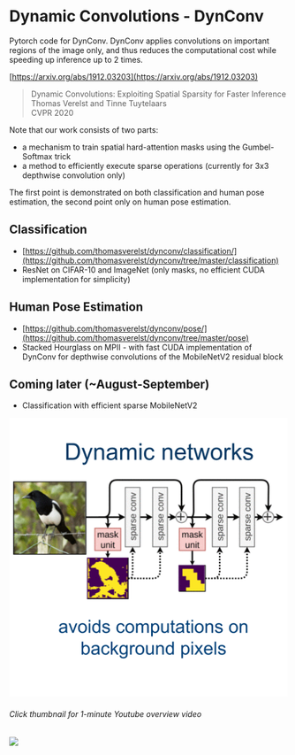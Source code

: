 # Dynamic Convolutions - DynConv
Pytorch code for DynConv. DynConv applies convolutions on important regions of the image only, and thus reduces the computational cost while speeding up inference up to 2 times. 

[https://arxiv.org/abs/1912.03203](https://arxiv.org/abs/1912.03203)

> Dynamic Convolutions: Exploiting Spatial Sparsity for Faster Inference  
> Thomas Verelst and Tinne Tuytelaars  
> CVPR 2020  

Note that our work consists of two parts:
* a mechanism to train spatial hard-attention masks using the Gumbel-Softmax trick
* a method to efficiently execute sparse operations (currently for 3x3 depthwise convolution only)

The first point is demonstrated on both classification and human pose estimation, the second point only on human pose estimation.

## Classification
* [https://github.com/thomasverelst/dynconv/classification/](https://github.com/thomasverelst/dynconv/tree/master/classification)
* ResNet on CIFAR-10 and ImageNet (only masks, no efficient CUDA implementation for simplicity)

## Human Pose Estimation
* [https://github.com/thomasverelst/dynconv/pose/](https://github.com/thomasverelst/dynconv/tree/master/pose)
* Stacked Hourglass on MPII - with fast CUDA implementation of DynConv for depthwise convolutions of the MobileNetV2 residual block

## Coming later (~August-September)
* Classification with efficient sparse MobileNetV2

![Teaser GIF](fig.gif "Teaser GIF")

###### Click thumbnail for 1-minute Youtube overview video
[![](http://img.youtube.com/vi/F8y_f_nzsD0/0.jpg)](http://www.youtube.com/watch?v=F8y_f_nzsD0 "Dynamic Convolutions: Exploiting Spatial Sparsity for Faster Inference")

